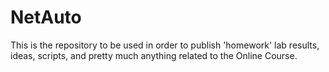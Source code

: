 # NetAuto
This is the repository to be used in order to publish 'homework' lab results, ideas, scripts, and pretty much anything related to the Online Course.
